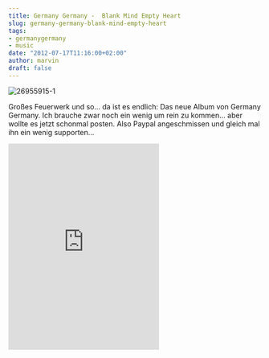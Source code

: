 ```yaml
---
title: Germany Germany -  Blank Mind Empty Heart
slug: germany-germany-blank-mind-empty-heart
tags:
- germanygermany
- music
date: "2012-07-17T11:16:00+02:00"
author: marvin
draft: false
---
```

![26955915-1](/images/26955915-1.jpg)

Großes Feuerwerk und so... da ist es endlich: Das neue Album von Germany
Germany. Ich brauche zwar noch ein wenig um rein zu kommen... aber
wollte es jetzt schonmal posten. Also Paypal angeschmissen und gleich
mal ihn ein wenig supporten...

<iframe width="300" height="410" style="position: relative; display: block; width: 300px; height: 410px;" src="https://bandcamp.com/EmbeddedPlayer/v=2/album=2815743217/size=grande3/bgcol=FFFFFF/linkcol=e4741f/transparent=true/" allowtransparency="true" frameborder="0">[Blank
Mind Empty Heart by Germany
Germany](http://grmnygrmny.bandcamp.com/album/blank-mind-empty-heart)</iframe>